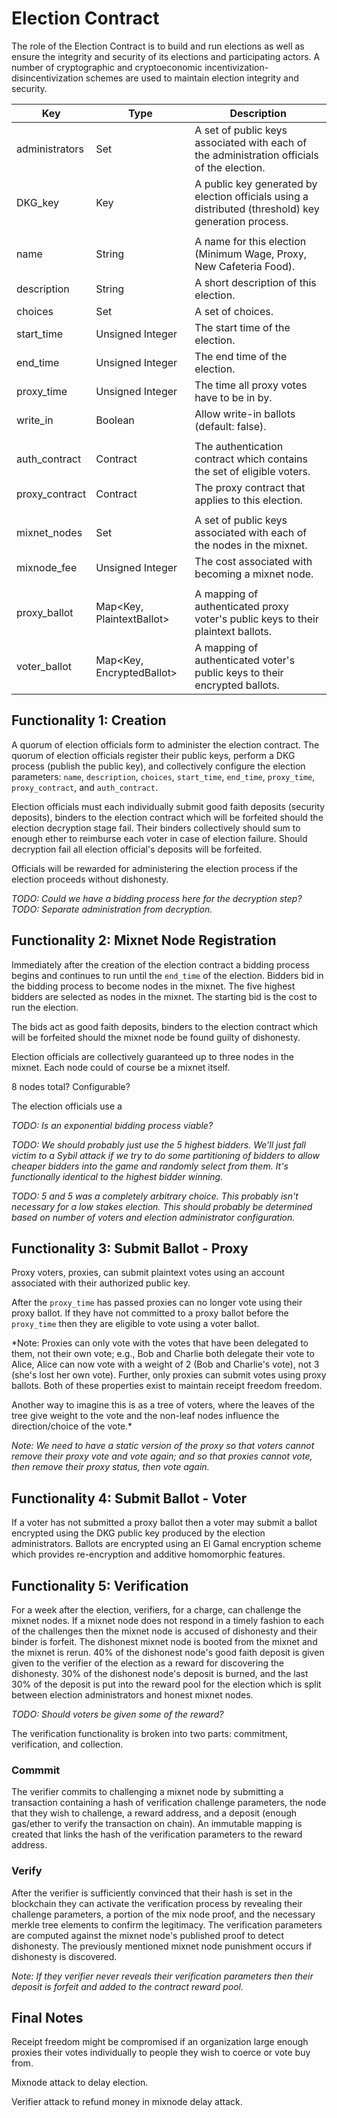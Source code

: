 Election Contract
=================
The role of the Election Contract is to build and run elections as well as
ensure the integrity and security of its elections and participating actors. A
number of cryptographic and cryptoeconomic incentivization-disincentivization
schemes are used to maintain election integrity and security.

| Key            | Type                      | Description                                                                                          |
|----------------|---------------------------|------------------------------------------------------------------------------------------------------|
| administrators | Set<Key>                  | A set of public keys associated with each of the administration officials of the election.           |
| DKG_key        | Key                       | A public key generated by election officials using a distributed (threshold) key generation process. |
|                |                           |                                                                                                      |
| name           | String                    | A name for this election (Minimum Wage, Proxy, New Cafeteria Food).                                  |
| description    | String                    | A short description of this election.                                                                |
| choices        | Set<String>               | A set of choices.                                                                                    |
| start_time     | Unsigned Integer          | The start time of the election.                                                                      |
| end_time       | Unsigned Integer          | The end time of the election.                                                                        |
| proxy_time     | Unsigned Integer          | The time all proxy votes have to be in by.                                                           |
| write_in       | Boolean                   | Allow write-in ballots (default: false).                                                             |
|                |                           |                                                                                                      |
| auth_contract  | Contract                  | The authentication contract which contains the set of eligible voters.                               |
| proxy_contract | Contract                  | The proxy contract that applies to this election.                                                    |
|                |                           |                                                                                                      |
| mixnet_nodes   | Set<Key>                  | A set of public keys associated with each of the nodes in the mixnet.                                |
| mixnode_fee    | Unsigned Integer          | The cost associated with becoming a mixnet node.                                                     |
|                |                           |                                                                                                      |
| proxy_ballot   | Map<Key, PlaintextBallot> | A mapping of authenticated proxy voter's public keys to their plaintext ballots.                     |
| voter_ballot   | Map<Key, EncryptedBallot> | A mapping of authenticated voter's public keys to their encrypted ballots.                           |

Functionality 1: Creation
-------------------------
A quorum of election officials form to administer the election contract. The
quorum of election officials register their public keys, perform a DKG process
(publish the public key), and collectively configure the election parameters:
`name`, `description`, `choices`, `start_time`, `end_time`, `proxy_time`,
`proxy_contract`, and `auth_contract`.

Election officials must each individually submit good faith deposits (security
deposits), binders to the election contract which will be forfeited should the
election decryption stage fail. Their binders collectively should sum to enough
ether to reimburse each voter in case of election failure. Should decryption
fail all election official's deposits will be forfeited.

Officials will be rewarded for administering the election process if the
election proceeds without dishonesty.

*TODO: Could we have a bidding process here for the decryption step?*
*TODO: Separate administration from decryption.*

Functionality 2: Mixnet Node Registration
-----------------------------------------
Immediately after the creation of the election contract a bidding process
begins and continues to run until the `end_time` of the election.  Bidders bid
in the bidding process to become nodes in the mixnet. The five highest bidders
are selected as nodes in the mixnet. The starting bid is the cost to run the
election.

The bids act as good faith deposits, binders to the election contract which will
be forfeited should the mixnet node be found guilty of dishonesty.

Election officials are collectively guaranteed up to three nodes in the mixnet.
Each node could of course be a mixnet itself.

8 nodes total? Configurable?

The election officials use a

*TODO: Is an exponential bidding process viable?*

*TODO: We should probably just use the 5 highest bidders. We'll just fall victim
to a Sybil attack if we try to do some partitioning of bidders to allow cheaper
bidders into the game and randomly select from them. It's functionally identical
to the highest bidder winning.*

*TODO: 5 and 5 was a completely arbitrary choice. This probably isn't necessary
for a low stakes election. This should probably be determined based on number of
voters and election administrator configuration.*

Functionality 3: Submit Ballot - Proxy
--------------------------------------
Proxy voters, proxies, can submit plaintext votes using an account
associated with their authorized public key.

After the `proxy_time` has passed proxies can no longer vote using their proxy
ballot. If they have not committed to a proxy ballot before the `proxy_time`
then they are eligible to vote using a voter ballot.

*Note: Proxies can only vote with the votes that have been delegated to them, not
their own vote; e.g., Bob and Charlie both delegate their vote to Alice, Alice
can now vote with a weight of 2 (Bob and Charlie's vote), not 3 (she's lost her
own vote). Further, only proxies can submit votes using proxy ballots. Both of
these properties exist to maintain receipt freedom freedom.

Another way to imagine this is as a tree of voters, where the leaves of the tree
give weight to the vote and the non-leaf nodes influence the direction/choice of
the vote.*

*Note: We need to have a static version of the proxy so that voters cannot
remove their proxy vote and vote again; and so that proxies cannot vote, then
remove their proxy status, then vote again.*

Functionality 4: Submit Ballot - Voter
--------------------------------------
If a voter has not submitted a proxy ballot then a voter may submit a ballot
encrypted using the DKG public key produced by the election administrators.
Ballots are encrypted using an El Gamal encryption scheme which provides
re-encryption and additive homomorphic features.

Functionality 5: Verification
-----------------------------
For a week after the election, verifiers, for a charge, can challenge the mixnet
nodes. If a mixnet node does not respond in a timely fashion to each of the
challenges then the mixnet node is accused of dishonesty and their binder is
forfeit. The dishonest mixnet node is booted from the mixnet and the mixnet is
rerun. 40% of the dishonest node's good faith deposit is given given to the
verifier of the election as a reward for discovering the dishonesty. 30% of the
dishonest node's deposit is burned, and the last 30% of the deposit is put into
the reward pool for the election which is split between election administrators
and honest mixnet nodes.

*TODO: Should voters be given some of the reward?*

The verification functionality is broken into two parts: commitment,
verification, and collection.

### Commmit
The verifier commits to challenging a mixnet node by submitting a transaction
containing a hash of verification challenge parameters, the node that they wish
to challenge, a reward address, and a deposit (enough gas/ether to verify the
transaction on chain). An immutable mapping is created that links the hash of
the verification parameters to the reward address.

### Verify
After the verifier is sufficiently convinced that their hash is set in the
blockchain they can activate the verification process by revealing their
challenge parameters, a portion of the mix node proof, and the necessary merkle
tree elements to confirm the legitimacy. The verification parameters are
computed against the mixnet node's published proof to detect dishonesty. The
previously mentioned mixnet node punishment occurs if dishonesty is discovered.

*Note: If they verifier never reveals their verification parameters then their
deposit is forfeit and added to the contract reward pool.*

Final Notes
-----------
Receipt freedom might be compromised if an organization large enough proxies
their votes individually to people they wish to coerce or vote buy from.

Mixnode attack to delay election.

Verifier attack to refund money in mixnode delay attack.

